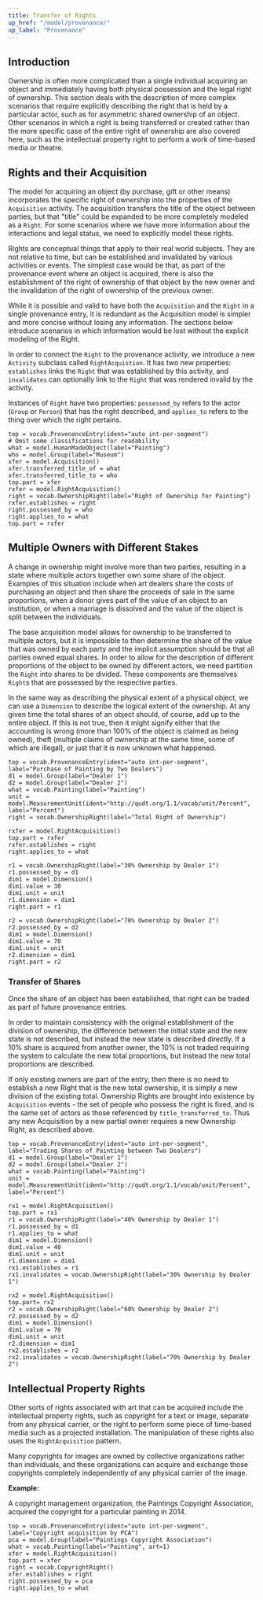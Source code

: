 ```yaml
---
title: Transfer of Rights
up_href: "/model/provenance/"
up_label: "Provenance"
---
```




## Introduction

Ownership is often more complicated than a single individual acquiring an object and immediately having both physical possession and the legal right of ownership.  This section deals with the description of more complex scenarios that require explicitly describing the right that is held by a particular actor, such as for asymmetric shared ownership of an object. Other scenarios in which a right is being transferred or created rather than the more specific case of the entire right of ownership are also covered here, such as the intellectual property right to perform a work of time-based media or theatre.


## Rights and their Acquisition

The model for acquiring an object (by purchase, gift or other means) incorporates the specific right of ownership into the properties of the `Acquisition` activity.  The acquisition transfers the title of the object between parties, but that "title" could be expanded to be more completely modeled as a `Right`. For some scenarios where we have more information about the interactions and legal status, we need to explicitly model these rights.

Rights are conceptual things that apply to their real world subjects. They are not relative to time, but can be established and invalidated by various activities or events.  The simplest case would be that, as part of the provenance event where an object is acquired, there is also the establishment of the right of ownership of that object by the new owner and the invalidation of the right of ownership of the previous owner.

While it is possible and valid to have both the `Acquisition` and the `Right` in a single provenance entry, it is redundant as the Acquisition model is simpler and more concise without losing any information. The sections below introduce scenarios in which information would be lost without the explicit modeling of the Right.

In order to connect the `Right` to the provenance activity, we introduce a new `Activity` subclass called `RightAcquistion`.  It has two new properties: `establishes` links the `Right` that was established by this activity, and `invalidates` can optionally link to the `Right` that was rendered invalid by the activity.  

Instances of `Right` have two properties: `possessed_by` refers to the actor (`Group` or `Person`) that has the right described, and `applies_to` refers to the thing over which the right pertains.

```crom
top = vocab.ProvenanceEntry(ident="auto int-per-segment")
# Omit some classifications for readability
what = model.HumanMadeObject(label="Painting")
who = model.Group(label="Museum")
xfer = model.Acquisition()
xfer.transferred_title_of = what
xfer.transferred_title_to = who
top.part = xfer
rxfer = model.RightAcquisition()
right = vocab.OwnershipRight(label="Right of Ownership for Painting")
rxfer.establishes = right
right.possessed_by = who
right.applies_to = what
top.part = rxfer
```


## Multiple Owners with Different Stakes

A change in ownership might involve more than two parties, resulting in a state where multiple actors together own some share of the object.  Examples of this situation include when art dealers share the costs of purchasing an object and then share the proceeds of sale in the same proportions, when a donor gives part of the value of an object to an institution, or when a marriage is dissolved and the value of the object is split between the individuals.

The base acquisition model allows for ownership to be transferred to multiple actors, but it is impossible to then determine the share of the value that was owned by each party and the implicit assumption should be that all parties owned equal shares. In order to allow for the description of different proportions of the object to be owned by different actors, we need partition the `Right` into shares to be divided. These components are themselves `Right`s that are possessed by the respective parties.

In the same way as describing the physical extent of a physical object, we can use a `Dimension` to describe the logical extent of the ownership. At any given time the total shares of an object should, of course, add up to the entire object.  If this is not true, then it might signify either that the accounting is wrong (more than 100% of the object is claimed as being owned), theft (multiple claims of ownership at the same time, some of which are illegal), or just that it is now unknown what happened.

```crom
top = vocab.ProvenanceEntry(ident="auto int-per-segment", label="Purchase of Painting by Two Dealers")
d1 = model.Group(label="Dealer 1")
d2 = model.Group(label="Dealer 2")
what = vocab.Painting(label="Painting")
unit = model.MeasurementUnit(ident="http://qudt.org/1.1/vocab/unit/Percent", label="Percent")
right = vocab.OwnershipRight(label="Total Right of Ownership")

rxfer = model.RightAcquisition()
top.part = rxfer
rxfer.establishes = right
right.applies_to = what

r1 = vocab.OwnershipRight(label="30% Ownership by Dealer 1")
r1.possessed_by = d1
dim1 = model.Dimension()
dim1.value = 30
dim1.unit = unit
r1.dimension = dim1
right.part = r1

r2 = vocab.OwnershipRight(label="70% Ownership by Dealer 2")
r2.possessed_by = d2
dim1 = model.Dimension()
dim1.value = 70
dim1.unit = unit
r2.dimension = dim1
right.part = r2
```


### Transfer of Shares

Once the share of an object has been established, that right can be traded as part of future provenance entries.  

In order to maintain consistency with the original establishment of the division of ownership, the difference between the initial state and the new state is not described, but instead the new state is described directly. If a 10% share is acquired from another owner, the 10% is not traded requiring the system to calculate the new total proportions, but instead the new total proportions are described. 

If only existing owners are part of the entry, then there is no need to establish a new Right that is the new total ownership, it is simply a new division of the existing total. Ownership Rights are brought into existence by `Acquisition` events - the set of people who possess the right is fixed, and is the same set of actors as those referenced by `title_transferred_to`. Thus any new Acquisition by a new partial owner requires a new Ownership Right, as described above.


```crom
top = vocab.ProvenanceEntry(ident="auto int-per-segment", label="Trading Shares of Painting between Two Dealers")
d1 = model.Group(label="Dealer 1")
d2 = model.Group(label="Dealer 2")
what = vocab.Painting(label="Painting")
unit = model.MeasurementUnit(ident="http://qudt.org/1.1/vocab/unit/Percent", label="Percent")

rx1 = model.RightAcquisition()
top.part = rx1
r1 = vocab.OwnershipRight(label="40% Ownership by Dealer 1")
r1.possessed_by = d1
r1.applies_to = what
dim1 = model.Dimension()
dim1.value = 40
dim1.unit = unit
r1.dimension = dim1
rx1.establishes = r1
rx1.invalidates = vocab.OwnershipRight(label="30% Ownership by Dealer 1")

rx2 = model.RightAcquisition()
top.part= rx2
r2 = vocab.OwnershipRight(label="60% Ownership by Dealer 2")
r2.possessed_by = d2
dim1 = model.Dimension()
dim1.value = 70
dim1.unit = unit
r2.dimension = dim1
rx2.establishes = r2
rx2.invalidates = vocab.OwnershipRight(label="70% Ownership by Dealer 2")
```

## Intellectual Property Rights

Other sorts of rights associated with art that can be acquired include the intellectual property rights, such as copyright for a text or image, separate from any physical carrier, or the right to perform some piece of time-based media such as a projected installation.  The manipulation of these rights also uses the `RightAcquisition` pattern.

Many copyrights for images are owned by collective organizations rather than individuals, and these organizations can acquire and exchange those copyrights completely independently of any physical carrier of the image.

__Example:__

A copyright management organization, the Paintings Copyright Association, acquired the copyright for a particular painting in 2014.

```crom
top = vocab.ProvenanceEntry(ident="auto int-per-segment", label="Copyright acquisition by PCA")
pca = model.Group(label="Paintings Copyright Association")
what = vocab.Painting(label="Painting", art=1)
xfer = model.RightAcquisition()
top.part = xfer
right = vocab.CopyrightRight()
xfer.establishes = right
right.possessed_by = pca
right.applies_to = what
```
